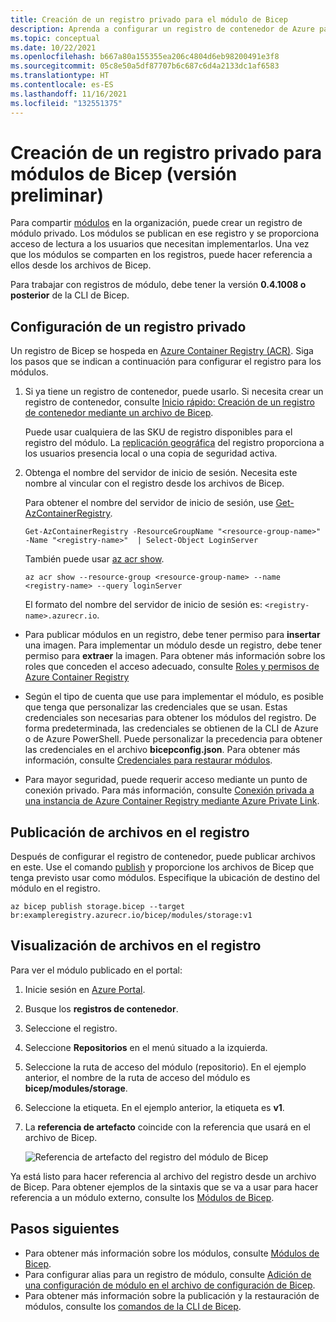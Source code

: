 ```yaml
---
title: Creación de un registro privado para el módulo de Bicep
description: Aprenda a configurar un registro de contenedor de Azure para módulos privados de Bicep.
ms.topic: conceptual
ms.date: 10/22/2021
ms.openlocfilehash: b667a80a155355ea206c4804d6eb98200491e3f8
ms.sourcegitcommit: 05c8e50a5df87707b6c687c6d4a2133dc1af6583
ms.translationtype: HT
ms.contentlocale: es-ES
ms.lasthandoff: 11/16/2021
ms.locfileid: "132551375"
---
```

# <a name="create-private-registry-for-bicep-modules-preview"></a>Creación de un registro privado para módulos de Bicep (versión preliminar)

Para compartir [módulos](modules.md) en la organización, puede crear un registro de módulo privado. Los módulos se publican en ese registro y se proporciona acceso de lectura a los usuarios que necesitan implementarlos. Una vez que los módulos se comparten en los registros, puede hacer referencia a ellos desde los archivos de Bicep.

Para trabajar con registros de módulo, debe tener la versión **0.4.1008 o posterior** de la CLI de Bicep.

## <a name="configure-private-registry"></a>Configuración de un registro privado

Un registro de Bicep se hospeda en [Azure Container Registry (ACR)](../../container-registry/container-registry-intro.md). Siga los pasos que se indican a continuación para configurar el registro para los módulos.

1. Si ya tiene un registro de contenedor, puede usarlo. Si necesita crear un registro de contenedor, consulte [Inicio rápido: Creación de un registro de contenedor mediante un archivo de Bicep](../../container-registry/container-registry-get-started-bicep.md). 

   Puede usar cualquiera de las SKU de registro disponibles para el registro del módulo. La [replicación geográfica](../../container-registry/container-registry-geo-replication.md) del registro proporciona a los usuarios presencia local o una copia de seguridad activa.

1. Obtenga el nombre del servidor de inicio de sesión. Necesita este nombre al vincular con el registro desde los archivos de Bicep. 

   Para obtener el nombre del servidor de inicio de sesión, use [Get-AzContainerRegistry](/powershell/module/az.containerregistry/get-azcontainerregistry).

   ```azurepowershell
   Get-AzContainerRegistry -ResourceGroupName "<resource-group-name>" -Name "<registry-name>"  | Select-Object LoginServer
   ```

   También puede usar [az acr show](/cli/azure/acr#az_acr_show).

   ```azurecli
   az acr show --resource-group <resource-group-name> --name <registry-name> --query loginServer
   ```

   El formato del nombre del servidor de inicio de sesión es: `<registry-name>.azurecr.io`.

- Para publicar módulos en un registro, debe tener permiso para **insertar** una imagen. Para implementar un módulo desde un registro, debe tener permiso para **extraer** la imagen. Para obtener más información sobre los roles que conceden el acceso adecuado, consulte [Roles y permisos de Azure Container Registry](../../container-registry/container-registry-roles.md)

- Según el tipo de cuenta que use para implementar el módulo, es posible que tenga que personalizar las credenciales que se usan. Estas credenciales son necesarias para obtener los módulos del registro. De forma predeterminada, las credenciales se obtienen de la CLI de Azure o de Azure PowerShell. Puede personalizar la precedencia para obtener las credenciales en el archivo **bicepconfig.json**. Para obtener más información, consulte [Credenciales para restaurar módulos](bicep-config-modules.md#credentials-for-restoring-modules).

- Para mayor seguridad, puede requerir acceso mediante un punto de conexión privado. Para más información, consulte [Conexión privada a una instancia de Azure Container Registry mediante Azure Private Link](../../container-registry/container-registry-private-link.md).

## <a name="publish-files-to-registry"></a>Publicación de archivos en el registro

Después de configurar el registro de contenedor, puede publicar archivos en este. Use el comando [publish](bicep-cli.md#publish) y proporcione los archivos de Bicep que tenga previsto usar como módulos. Especifique la ubicación de destino del módulo en el registro.

```azurecli
az bicep publish storage.bicep --target br:exampleregistry.azurecr.io/bicep/modules/storage:v1
```

## <a name="view-files-in-registry"></a>Visualización de archivos en el registro

Para ver el módulo publicado en el portal:

1. Inicie sesión en [Azure Portal](https://portal.azure.com).
1. Busque los **registros de contenedor**.
1. Seleccione el registro.
1. Seleccione **Repositorios** en el menú situado a la izquierda.
1. Seleccione la ruta de acceso del módulo (repositorio).  En el ejemplo anterior, el nombre de la ruta de acceso del módulo es **bicep/modules/storage**.
1. Seleccione la etiqueta. En el ejemplo anterior, la etiqueta es **v1**.
1. La **referencia de artefacto** coincide con la referencia que usará en el archivo de Bicep.

   ![Referencia de artefacto del registro del módulo de Bicep](./media/private-module-registry/bicep-module-registry-artifact-reference.png)

Ya está listo para hacer referencia al archivo del registro desde un archivo de Bicep. Para obtener ejemplos de la sintaxis que se va a usar para hacer referencia a un módulo externo, consulte los [Módulos de Bicep](modules.md).

## <a name="next-steps"></a>Pasos siguientes

* Para obtener más información sobre los módulos, consulte [Módulos de Bicep](modules.md).
* Para configurar alias para un registro de módulo, consulte [Adición de una configuración de módulo en el archivo de configuración de Bicep](bicep-config-modules.md).
* Para obtener más información sobre la publicación y la restauración de módulos, consulte los [comandos de la CLI de Bicep](bicep-cli.md).
